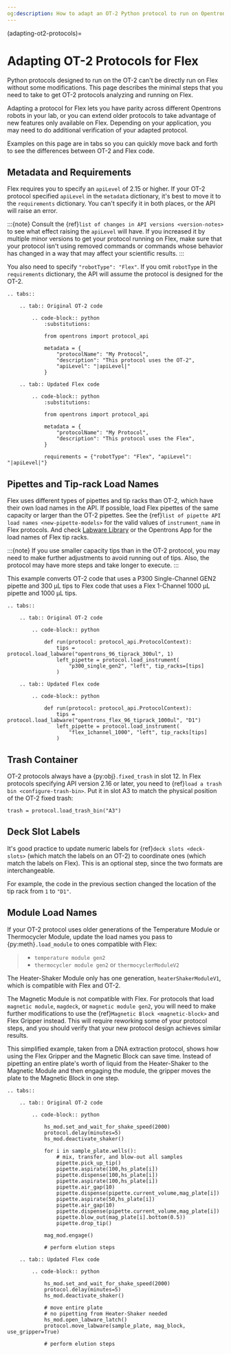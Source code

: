 ```yaml
---
og:description: How to adapt an OT-2 Python protocol to run on Opentrons Flex.
---
```


(adapting-ot2-protocols)=

# Adapting OT-2 Protocols for Flex

Python protocols designed to run on the OT-2 can't be directly run on Flex without some modifications. This page describes the minimal steps that you need to take to get OT-2 protocols analyzing and running on Flex.

Adapting a protocol for Flex lets you have parity across different Opentrons robots in your lab, or you can extend older protocols to take advantage of new features only available on Flex. Depending on your application, you may need to do additional verification of your adapted protocol.

Examples on this page are in tabs so you can quickly move back and forth to see the differences between OT-2 and Flex code.

## Metadata and Requirements

Flex requires you to specify an `apiLevel` of 2.15 or higher. If your OT-2 protocol specified `apiLevel` in the `metadata` dictionary, it's best to move it to the `requirements` dictionary. You can't specify it in both places, or the API will raise an error.

:::{note}
Consult the {ref}`list of changes in API versions <version-notes>` to see what effect raising the `apiLevel` will have. If you increased it by multiple minor versions to get your protocol running on Flex, make sure that your protocol isn't using removed commands or commands whose behavior has changed in a way that may affect your scientific results.
:::

You also need to specify `"robotType": "Flex"`. If you omit `robotType` in the `requirements` dictionary, the API will assume the protocol is designed for the OT-2.

```{eval-rst}
.. tabs::

    .. tab:: Original OT-2 code

        .. code-block:: python
            :substitutions:

            from opentrons import protocol_api

            metadata = {
                "protocolName": "My Protocol",
                "description": "This protocol uses the OT-2",
                "apiLevel": "|apiLevel|"
            }

    .. tab:: Updated Flex code

        .. code-block:: python
            :substitutions:

            from opentrons import protocol_api

            metadata = {
                "protocolName": "My Protocol",
                "description": "This protocol uses the Flex",
            }

            requirements = {"robotType": "Flex", "apiLevel": "|apiLevel|"}

```

## Pipettes and Tip-rack Load Names

Flex uses different types of pipettes and tip racks than OT-2, which have their own load names in the API. If possible, load Flex pipettes of the same capacity or larger than the OT-2 pipettes. See the {ref}`list of pipette API load names <new-pipette-models>` for the valid values of `instrument_name` in Flex protocols. And check [Labware Library](https://labware.opentrons.com) or the Opentrons App for the load names of Flex tip racks.

:::{note}
If you use smaller capacity tips than in the OT-2 protocol, you may need to make further adjustments to avoid running out of tips. Also, the protocol may have more steps and take longer to execute.
:::

This example converts OT-2 code that uses a P300 Single-Channel GEN2 pipette and 300 µL tips to Flex code that uses a Flex 1-Channel 1000 µL pipette and 1000 µL tips.

```{eval-rst}
.. tabs::

    .. tab:: Original OT-2 code

        .. code-block:: python

            def run(protocol: protocol_api.ProtocolContext):
                tips = protocol.load_labware("opentrons_96_tiprack_300ul", 1)
                left_pipette = protocol.load_instrument(
                    "p300_single_gen2", "left", tip_racks=[tips]
                )

    .. tab:: Updated Flex code

        .. code-block:: python

            def run(protocol: protocol_api.ProtocolContext):
                tips = protocol.load_labware("opentrons_flex_96_tiprack_1000ul", "D1")
                left_pipette = protocol.load_instrument(
                    "flex_1channel_1000", "left", tip_racks[tips]
                )
```

## Trash Container

OT-2 protocols always have a {py:obj}`.fixed_trash` in slot 12. In Flex protocols specifying API version 2.16 or later, you need to {ref}`load a trash bin <configure-trash-bin>`. Put it in slot A3 to match the physical position of the OT-2 fixed trash:

```
trash = protocol.load_trash_bin("A3")
```

## Deck Slot Labels

It's good practice to update numeric labels for {ref}`deck slots <deck-slots>` (which match the labels on an OT-2) to coordinate ones (which match the labels on Flex). This is an optional step, since the two formats are interchangeable.

For example, the code in the previous section changed the location of the tip rack from `1` to `"D1"`.

## Module Load Names

If your OT-2 protocol uses older generations of the Temperature Module or Thermocycler Module, update the load names you pass to {py:meth}`.load_module` to ones compatible with Flex:

> - `temperature module gen2`
> - `thermocycler module gen2` or `thermocyclerModuleV2`

The Heater-Shaker Module only has one generation, `heaterShakerModuleV1`, which is compatible with Flex and OT-2.

The Magnetic Module is not compatible with Flex. For protocols that load `magnetic module`, `magdeck`, or `magnetic module gen2`, you will need to make further modifications to use the {ref}`Magnetic Block <magnetic-block>` and Flex Gripper instead. This will require reworking some of your protocol steps, and you should verify that your new protocol design achieves similar results.

This simplified example, taken from a DNA extraction protocol, shows how using the Flex Gripper and the Magnetic Block can save time. Instead of pipetting an entire plate's worth of liquid from the Heater-Shaker to the Magnetic Module and then engaging the module, the gripper moves the plate to the Magnetic Block in one step.

```{eval-rst}
.. tabs::

    .. tab:: Original OT-2 code

        .. code-block:: python

            hs_mod.set_and_wait_for_shake_speed(2000)
            protocol.delay(minutes=5)
            hs_mod.deactivate_shaker()

            for i in sample_plate.wells():
                # mix, transfer, and blow-out all samples
                pipette.pick_up_tip()
                pipette.aspirate(100,hs_plate[i])
                pipette.dispense(100,hs_plate[i])
                pipette.aspirate(100,hs_plate[i])
                pipette.air_gap(10)
                pipette.dispense(pipette.current_volume,mag_plate[i])
                pipette.aspirate(50,hs_plate[i])
                pipette.air_gap(10)
                pipette.dispense(pipette.current_volume,mag_plate[i])
                pipette.blow_out(mag_plate[i].bottom(0.5))
                pipette.drop_tip()

            mag_mod.engage()

            # perform elution steps

    .. tab:: Updated Flex code

        .. code-block:: python

            hs_mod.set_and_wait_for_shake_speed(2000)
            protocol.delay(minutes=5)
            hs_mod.deactivate_shaker()

            # move entire plate
            # no pipetting from Heater-Shaker needed
            hs_mod.open_labware_latch()
            protocol.move_labware(sample_plate, mag_block, use_gripper=True)

            # perform elution steps
```
